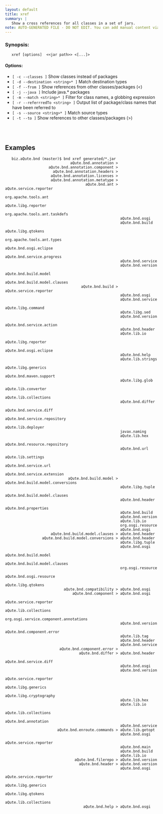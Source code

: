 ```yaml
---
layout: default
title: xref
summary: |
   Show a cross references for all classes in a set of jars.
note: AUTO-GENERATED FILE - DO NOT EDIT. You can add manual content via same filename in _ext sub-folder. 
---
```


### Synopsis: #
	   xref [options]  <<jar path>> <[...]>

#### Options: #
- `[ -c --classes ]` Show classes instead of packages
- `[ -d --destination <string>* ]` Match destination types
- `[ -f --from ]` Show references from other classes/packages (<)
- `[ -j --java ]` Include java.* packages
- `[ -m --match <string>* ]` Filter for class names, a globbing expression
- `[ -r --referrredTo <string> ]` Output list of package/class names that have been referred to
- `[ -s --source <string>* ]` Match source types
- `[ -t --to ]` Show references to other classes/packages (>)

<!-- Manual content from: ext/xref.md --><br /><br />

## Examples
   
	   biz.aQute.bnd (master)$ bnd xref generated/*.jar
	                              aQute.bnd.annotation > 
	                    aQute.bnd.annotation.component > 
	                      aQute.bnd.annotation.headers > 
	                     aQute.bnd.annotation.licenses > 
	                     aQute.bnd.annotation.metatype > 
	                                     aQute.bnd.ant > aQute.service.reporter
	                                                     org.apache.tools.ant
	                                                     aQute.libg.reporter
	                                                     org.apache.tools.ant.taskdefs
	                                                     aQute.bnd.osgi
	                                                     aQute.bnd.build
	                                                     aQute.libg.qtokens
	                                                     org.apache.tools.ant.types
	                                                     aQute.bnd.osgi.eclipse
	                                                     aQute.bnd.service.progress
	                                                     aQute.bnd.service
	                                                     aQute.bnd.version
	                                                     aQute.bnd.build.model
	                                                     aQute.bnd.build.model.clauses
	                                   aQute.bnd.build > aQute.service.reporter
	                                                     aQute.bnd.osgi
	                                                     aQute.bnd.service
	                                                     aQute.libg.command
	                                                     aQute.libg.sed
	                                                     aQute.bnd.version
	                                                     aQute.bnd.service.action
	                                                     aQute.bnd.header
	                                                     aQute.lib.io
	                                                     aQute.libg.reporter
	                                                     aQute.bnd.osgi.eclipse
	                                                     aQute.bnd.help
	                                                     aQute.lib.strings
	                                                     aQute.libg.generics
	                                                     aQute.bnd.maven.support
	                                                     aQute.libg.glob
	                                                     aQute.lib.converter
	                                                     aQute.lib.collections
	                                                     aQute.bnd.differ
	                                                     aQute.bnd.service.diff
	                                                     aQute.bnd.service.repository
	                                                     aQute.lib.deployer
	                                                     javax.naming
	                                                     aQute.lib.hex
	                                                     aQute.bnd.resource.repository
	                                                     aQute.bnd.url
	                                                     aQute.lib.settings
	                                                     aQute.bnd.service.url
	                                                     aQute.bnd.service.extension
	                             aQute.bnd.build.model > aQute.bnd.build.model.conversions
	                                                     aQute.libg.tuple
	                                                     aQute.bnd.build.model.clauses
	                                                     aQute.bnd.header
	                                                     aQute.bnd.properties
	                                                     aQute.bnd.build
	                                                     aQute.bnd.version
	                                                     aQute.lib.io
	                                                     org.osgi.resource
	                                                     aQute.bnd.osgi
	                     aQute.bnd.build.model.clauses > aQute.bnd.header
	                 aQute.bnd.build.model.conversions > aQute.bnd.header
	                                                     aQute.libg.tuple
	                                                     aQute.bnd.osgi
	                                                     aQute.bnd.build.model
	                                                     aQute.bnd.build.model.clauses
	                                                     org.osgi.resource
	                                                     aQute.bnd.osgi.resource
	                                                     aQute.libg.qtokens
	                           aQute.bnd.compatibility > aQute.bnd.osgi
	                               aQute.bnd.component > aQute.bnd.osgi
	                                                     aQute.service.reporter
	                                                     aQute.lib.collections
	                                                     org.osgi.service.component.annotations
	                                                     aQute.bnd.version
	                                                     aQute.bnd.component.error
	                                                     aQute.lib.tag
	                                                     aQute.bnd.header
	                                                     aQute.bnd.service
	                         aQute.bnd.component.error > 
	                                  aQute.bnd.differ > aQute.bnd.header
	                                                     aQute.bnd.service.diff
	                                                     aQute.bnd.osgi
	                                                     aQute.bnd.version
	                                                     aQute.service.reporter
	                                                     aQute.libg.generics
	                                                     aQute.libg.cryptography
	                                                     aQute.lib.hex
	                                                     aQute.lib.io
	                                                     aQute.lib.collections
	                                                     aQute.bnd.annotation
	                                                     aQute.bnd.service
	                        aQute.bnd.enroute.commands > aQute.lib.getopt
	                                                     aQute.bnd.osgi
	                                                     aQute.service.reporter
	                                                     aQute.bnd.main
	                                                     aQute.bnd.build
	                                                     aQute.lib.io
	                                aQute.bnd.filerepo > aQute.bnd.version
	                                  aQute.bnd.header > aQute.bnd.version
	                                                     aQute.bnd.osgi
	                                                     aQute.service.reporter
	                                                     aQute.libg.generics
	                                                     aQute.libg.qtokens
	                                                     aQute.lib.collections
	                                    aQute.bnd.help > aQute.bnd.osgi
	   
